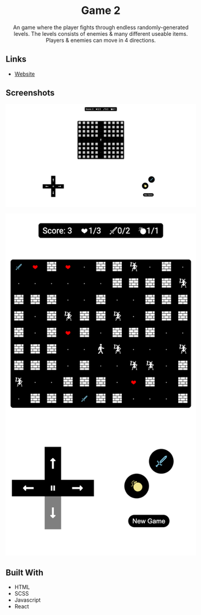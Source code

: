 <h1 align="center">Game 2</h1>

<p align="center">An game where the player fights through endless randomly-generated levels. The levels consists of enemies & many different useable items. Players & enemies can move in 4 directions.</p>

## Links

- [Website](https://cyoung-sudo.github.io/game-2/)

## Screenshots

![](/public/screenshot1.png)

![](/public/screenshot2.png)

## Built With

- HTML
- SCSS
- Javascript
- React